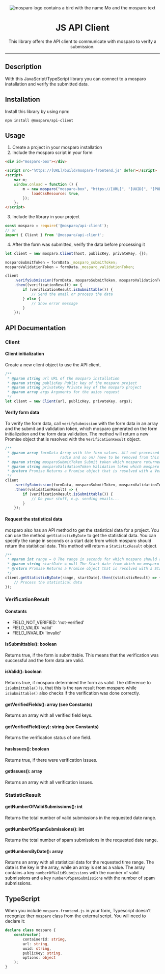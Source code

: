 &nbsp;

<p align="center">
    <img src="https://github.com/mosparo/mosparo/blob/master/assets/images/mosparo-logo.svg?raw=true" alt="mosparo logo contains a bird with the name Mo and the mosparo text"/>
</p>

<h1 align="center">
    JS API Client
</h1>
<p align="center">
    This library offers the API client to communicate with mosparo to verify a submission.
</p>

---

## Description

With this JavaScript/TypeScript library you can connect to a mosparo installation and verify the submitted data.

## Installation

Install this library by using npm:

```text
npm install @mosparo/api-client
```

## Usage

1. Create a project in your mosparo installation
2. Include the mosparo script in your form

```html
<div id="mosparo-box"></div>

<script src="https://[URL]/build/mosparo-frontend.js" defer></script>
<script>
	var m;
	window.onload = function () {
		m = new mosparo("mosparo-box", "https://[URL]", "[UUID]", "[PUBLIC_KEY]", {
			loadCssResource: true,
		});
	};
</script>
```

3. Include the library in your project

```js
const mosparo = require('@mosparo/api-client');
// or
import { Client } from '@mosparo/api-client';
```

4. After the form was submitted, verify the data before processing it

```js
let client = new mosparo.Client(host, publicKey, privateKey, {});

mosparoSubmitToken = formData._mosparo_submitToken;
mosparoValidationToken = formData._mosparo_validationToken;

client
	.verifySubmission(formData, mosparoSubmitToken, mosparoValidationToken)
	.then((verificationResult) => {
		if (verificationResult.isSubmittable()) {
			// Send the email or process the data
		} else {
			// Show error message
		}
	});
```

## API Documentation

### Client

#### Client initialization

Create a new client object to use the API client.

```js
/**
 * @param string url URL of the mosparo installation
 * @param string publicKey Public key of the mosparo project
 * @param string privateKey Private key of the mosparo project
 * @param array args Arguments for the axios request
 */
let client = new Client(url, publicKey, privateKey, args);
```

#### Verify form data

To verify the form data, call `verifySubmission` with the form data in an array and the submit and validation token, which mosparo generated on the form initialization and the form data validation. The method will return a new Promise object that is resolved with the `VerificationResult` object.

```js
/**
 * @param array formData Array with the form values. All not-processed fields by mosparo (hidden, checkbox,
 *                       radio and so on) have to be removed from this array
 * @param string mosparoSubmitToken Submit token which mosparo returned on the form initialization
 * @param string mosparoValidationToken Validation token which mosparo returned after the form was validated
 * @return Promise Returns a Promise object that is resolved with a VerificationResult object
 */
client
	.verifySubmission(formData, mosparoSubmitToken, mosparoValidationToken)
	.then((validationResult) => {
		if (verificationResult.isSubmittable()) {
			// Do your stuff, e.g. sending emails...
		}
	});
```

#### Request the statistical data

mosparo also has an API method to get the statistical data for a project. You can use the method `getStatisticByDate` to get the statistical data. You can specify the range in seconds or a start date from which mosparo should return the statistical data. This method will return a `StatisticResult` object.

```js
/**
 * @param int range = 0 The range in seconds for which mosparo should return the statistical data (will be rounded up to a full day since mosparo v1.1)
 * @param string startDate = null The Start date from which on mosparo should return the statistical data (requires mosparo v1.1)
 * @return Promise Returns a Promise object that is resolved with a StatisticResult object
 */
client.getStatisticByDate(range, startDate).then((statisticResult) => {
	// Process the statistical data
});
```

### VerificationResult

#### Constants

- FIELD_NOT_VERIFIED: 'not-verified'
- FIELD_VALID: 'valid'
- FIELD_INVALID: 'invalid'

#### isSubmittable(): boolean

Returns true, if the form is submittable. This means that the verification was successful and the
form data are valid.

#### isValid(): boolean

Returns true, if mosparo determined the form as valid. The difference to `isSubmittable()` is, that this
is the raw result from mosparo while `isSubmittable()` also checks if the verification was done correctly.

#### getVerifiedFields(): array (see Constants)

Returns an array with all verified field keys.

#### getVerifiedField(key): string (see Constants)

Returns the verification status of one field.

#### hasIssues(): boolean

Returns true, if there were verification issues.

#### getIssues(): array

Returns an array with all verification issues.

### StatisticResult

#### getNumberOfValidSubmissions(): int

Returns the total number of valid submissions in the requested date range.

#### getNumberOfSpamSubmissions(): int

Returns the total number of spam submissions in the requested date range.

#### getNumbersByDate(): array

Returns an array with all statistical data for the requested time range. The date is the key in the array, while an array is set as a value. The array contains a key `numberOfValidSubmissions` with the number of valid submissions and a key `numberOfSpamSubmissions` with the number of spam submissions.

## TypeScript

When you include `mosparo-frontend.js` in your form, Typescript doesn't recognize ther `mosparo` class from the external script. You will need to declare it:

```typescript
declare class mosparo {
	constructor(
		containerId: string,
		url: string,
		uuid: string,
		publicKey: string,
		options: object
	);
}
```
